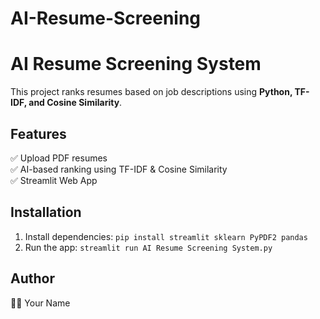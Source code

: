 # AI-Resume-Screening
# AI Resume Screening System  
This project ranks resumes based on job descriptions using **Python, TF-IDF, and Cosine Similarity**.

## Features
✅ Upload PDF resumes  
✅ AI-based ranking using TF-IDF & Cosine Similarity  
✅ Streamlit Web App  

## Installation
1. Install dependencies: `pip install streamlit sklearn PyPDF2 pandas`
2. Run the app: `streamlit run AI Resume Screening System.py`




## Author
👨‍💻 Your Name
